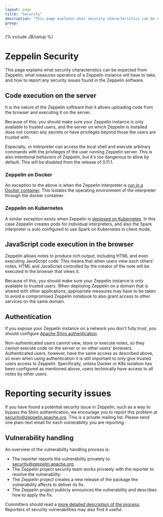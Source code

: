 ```yaml
---
layout: page
title: "Security"
description: "This page explains what security characteristics can be expected from Zeppelin, what measures operators of a Zeppelin instance will have to take, and how to report any security issues found in the Zeppelin software."
group:
---
```

<!--
Licensed under the Apache License, Version 2.0 (the "License");
you may not use this file except in compliance with the License.
You may obtain a copy of the License at

http://www.apache.org/licenses/LICENSE-2.0

Unless required by applicable law or agreed to in writing, software
distributed under the License is distributed on an "AS IS" BASIS,
WITHOUT WARRANTIES OR CONDITIONS OF ANY KIND, either express or implied.
See the License for the specific language governing permissions and
limitations under the License.
-->
{% include JB/setup %}

# Zeppelin Security

This page explains what security characteristics can be expected from
Zeppelin, what measures operators of a Zeppelin instance will have to
take, and how to report any security issues found in the Zeppelin
software.

## Code execution on the server

It is the nature of the Zeppelin software that it allows
uploading code from the browser and executing it on the server.

Because of this, you should make sure your Zeppelin instance is only
available to trusted users, and the server on which Zeppelin is
installed does not contain any secrets or have privileges beyond
those the users are trusted with.

Especially, `sh` interpreter can access the local shell and execute
arbitrary commands with the privileges of the user running Zeppelin 
server. This is also intentional behaviors of Zeppelin, but it's too 
dangerous to allow by default. This will be disabled from the release 
of 0.11.1.

### Zeppelin on Docker

An exception to the above is when the Zeppelin interpreter
is [run in a Docker container](https://zeppelin.apache.org/docs/latest/quickstart/docker.html).
This isolates the operating environment of the interpreter through the docker container.

### Zeppelin on Kubernetes

A similar exception exists when Zeppelin is
[deployed on Kubernetes](https://zeppelin.apache.org/docs/latest/quickstart/kubernetes.html).
In this case Zeppelin creates pods for individual interpreters,
and also the Spark interpreter is auto configured to use Spark
on Kubernetes in client mode.

## JavaScript code execution in the browser

Zeppelin allows notes to produce rich output, including HTML and even
executing JavaScript code. This means that when users view each others'
notes, HTML and JavaScript controlled by the creator of the note will
be executed in the browser that views it.

Because of this, you should make sure your Zeppelin instance is only
available to trusted users. When deploying Zeppelin on a domain that
is shared with other applications, appropriate measures may have to be
taken to avoid a compromised Zeppelin notebook to also grant access
to other services on the same domain.

## Authentication

If you expose your Zeppelin instance on a network you don't fully trust,
you should configure [Apache Shiro authentication](https://zeppelin.apache.org/docs/latest/setup/security/shiro_authentication.html).

Non-authenticated users cannot view, store or execute notes, so they
cannot execute code on the server or on other users' browsers.
Authenticated users, however, have the same access as described above,
so even when using authentication it is still important to only give
trusted users access to Zeppelin. Specifically, unless Docker or K8s
isolation has been configured as mentioned above, users technically
have access to all notes by other users.

# Reporting security issues

If you have found a potential security issue in Zeppelin,
such as a way to bypass the Shiro authentication,
we encourage you to report this problem at
[security@zeppelin.apache.org](mailto:security@zeppelin.apache.org).
This is a private mailing list. Please send one plain-text email
for each vulnerability you are reporting.

## Vulnerability handling

An overview of the vulnerability handling process is:

* The reporter reports the vulnerability privately to [security@zeppelin.apache.org](mailto:security@zeppelin.apache.org).
* The Zeppelin project security team works privately with the reporter to resolve the vulnerability.
* The Zeppelin project creates a new release of the package the vulnerability affects to deliver its fix.
* The Zeppelin project publicly announces the vulnerability and describes how to apply the fix.

Committers should read a [more detailed description of the process](https://www.apache.org/security/committers.html). Reporters of security vulnerabilities may also find it useful.
